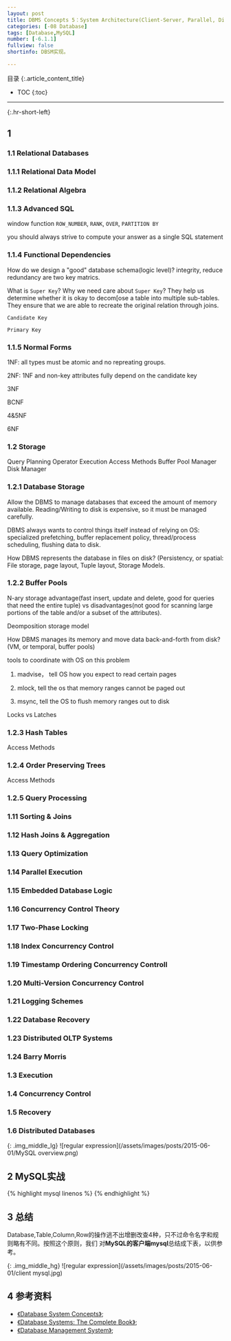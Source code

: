 ```yaml
---
layout: post
title: DBMS Concepts 5：System Architecture(Client-Server, Parallel, Distributed)
categories: [-08 Database]
tags: [Database,MySQL]
number: [-6.1.1]
fullview: false
shortinfo: DBSM实现。

---
```

目录
{:.article_content_title}


* TOC
{:toc}

---
{:.hr-short-left}

## 1 ##

### 1.1 Relational Databases

### 1.1.1  Relational Data Model ###

### 1.1.2 Relational Algebra ###

### 1.1.3 Advanced SQL ###

window function `ROW_NUMBER`, `RANK`, `OVER`, `PARTITION BY`

you should always strive to compute your answer as a single SQL statement

### 1.1.4 Functional Dependencies ###

How do we design a "good" database schema(logic level)? integrity, reduce redundancy are two key matrics.

What is `Super Key`? Why we need care about `Super Key`? They help us determine whether it is okay to decom[ose a table into multiple sub-tables. They ensure that we are able to recreate the original relation through joins.

`Candidate Key`

`Primary Key`


### 1.1.5 Normal Forms ###

1NF: all types must be atomic and no repreating groups.

2NF: 1NF and non-key attributes fully depend on the candidate key

3NF

BCNF

4&5NF

6NF

### 1.2 Storage

Query Planning
Operator Execution
Access Methods
Buffer Pool Manager
Disk Manager

### 1.2.1 Database Storage ###

Allow the DBMS to manage databases that exceed the amount of memory available. Reading/Writing to disk is expensive, so it must be managed carefully.

DBMS always wants to control things itself instead of relying on OS: specialized prefetching, buffer replacement policy, thread/process scheduling, flushing data to disk.

How DBMS represents the database in files on disk? (Persistency, or spatial: File storage, page layout, Tuple layout, Storage Models.


### 1.2.2 Buffer Pools ###

N-ary storage advantage(fast insert, update and delete, good for queries that need the entire tuple) vs disadvantages(not good for scanning large portions of the table and/or a subset of the attributes).

Deomposition storage model



How DBMS manages its memory and move data back-and-forth from disk? (VM, or temporal,  buffer pools)

tools to coordinate with OS on this problem

1. madvise， tell OS how you expect to read certain pages

2. mlock, tell the os that memory ranges cannot be paged out

3. msync, tell the OS to flush memory ranges out to disk

Locks vs Latches

### 1.2.3 Hash Tables ###

Access Methods

### 1.2.4 Order Preserving Trees ###

Access Methods

### 1.2.5 Query Processing ###

### 1.11 Sorting & Joins ###

### 1.12 Hash Joins & Aggregation ###

### 1.13 Query Optimization ###

### 1.14 Parallel Execution ###

### 1.15 Embedded Database Logic ###

### 1.16 Concurrency Control Theory ###

### 1.17 Two-Phase Locking ###

### 1.18 Index Concurrency Control ###

### 1.19 Timestamp Ordering Concurrency Controll ###

### 1.20 Multi-Version Concurrency Control ###

### 1.21 Logging Schemes ###

### 1.22 Database Recovery ###

### 1.23 Distributed OLTP Systems ###

### 1.24 Barry Morris ###

### 1.3 Execution

### 1.4 Concurrency Control

### 1.5 Recovery

### 1.6 Distributed Databases



{: .img_middle_lg}
![regular expression](/assets/images/posts/2015-06-01/MySQL overview.png)


## 2 MySQL实战 ## 

{% highlight mysql linenos %}
{% endhighlight %}


## 3 总结 ##

Database,Table,Column,Row的操作逃不出增删改查4种，只不过命令名字和规则略有不同。按照这个原则，我们
对**MySQL的客户端mysql**总结成下表，以供参考。

{: .img_middle_hg}
![regular expression](/assets/images/posts/2015-06-01/client mysql.jpg)


## 4 参考资料 ##
- [《Database System Concepts》](https://www.amazon.com/Database-Concepts-Abraham-Silberschatz-Professor/dp/0073523321);
- [《Database Systems: The Complete Book》](https://www.amazon.com/Database-Systems-Complete-Book-2nd/dp/0131873253);
- [《Database Management System》](https://www.amazon.com/Database-Management-Systems-Raghu-Ramakrishnan/dp/0072465638);





